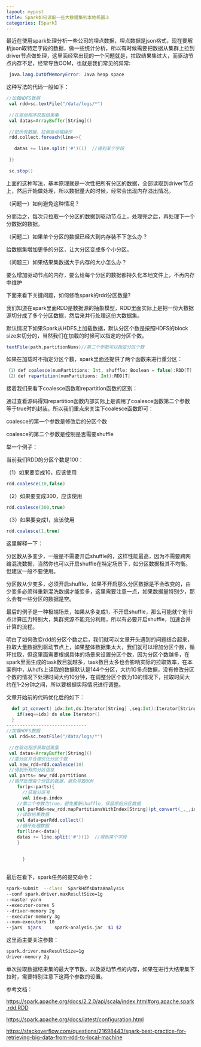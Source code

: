 ```yaml
---
layout: mypost
title: Spark如何读取一些大数据集到本地机器上
categories: [Spark]
---
```

最近在使用spark处理分析一些公司的埋点数据，埋点数据是json格式，现在要解析json取特定字段的数据，做一些统计分析，所以有时候需要把数据从集群上拉到driver节点做处理，这里面经常出现的一个问题就是，拉取结果集过大，而驱动节点内存不足，经常导致OOM，也就是我们常见的异常:
````java
 java.lang.OutOfMemoryError: Java heap space 
````

这种写法的代码一般如下：

````scala
//加载HDFS数据
 val rdd=sc.textFile("/data/logs/*")
 
 //在驱动程序获取结果集
 val datas=ArrayBuffer[String]()
 
 //把所有数据，拉倒驱动端操作
 rdd.collect.foreach(line=>{
 
   datas += line.split('#')(1)  //得到某个字段
 
 })
 
 sc.stop()
````

上面的这种写法，基本原理就是一次性把所有分区的数据，全部读取到driver节点上，然后开始做处理，所以数据量大的时候，经常会出现内存溢出情况。


（问题一）如何避免这种情况？

分而治之，每次只拉取一个分区的数据到驱动节点上，处理完之后，再处理下一个分数据的数据。

（问题二）如果单个分区的数据已经大到内存装不下怎么办？


给数据集增加更多的分区，让大分区变成多个小分区。


（问题三）如果结果集数据大于内存的大小怎么办？

要么增加驱动节点的内存，要么给每个分区的数据都持久化本地文件上，不再内存中维护



下面来看下关键问题，如何修改spark的rdd分区数量?


我们知道在spark里面RDD是数据源的抽象模型，RDD里面实际上是把一份大数据源切分成了多个分区数据，然后来并行处理这份大数据集。


默认情况下如果Spark从HDFS上加载数据，默认分区个数是按照HDFS的block size来切分的，当然我们在加载的时候可以指定的分区个数。
````scala
textFile(path,partitionNums)//第二个参数可以指定分区个数
````

如果在加载时不指定分区个数，spark里面还提供了两个函数来进行重分区：

````scala
（1）def coalesce(numPartitions: Int, shuffle: Boolean = false):RDD[T]
（2）def repartition(numPartitions: Int):RDD[T]
````

接着我们来看下coalesce函数和repartition函数的区别：


通过查看源码得知repartition函数内部实际上是调用了coalesce函数第二个参数等于true时的封装。所以我们重点来关注下coalesce函数即可：


coalesce的第一个参数是修改后的分区个数

coalesce的第二个参数是控制是否需要shuffle


举一个例子：

当前我们RDD的分区个数是100：

（1）如果要变成10，应该使用
````scala
rdd.coalesce(10,false)
````
（2）如果要变成300，应该使用
````scala
rdd.coalesce(300,true)
````
（3）如果要变成1，应该使用
````scala
rdd.coalesce(1,true)
````

这里解释一下：

分区数从多变少，一般是不需要开启shuffle的，这样性能最高，因为不需要跨网络混洗数据，当然你也可以开启shuffle在特定场景下，如分区数据极其不均衡。但建议一般不要使用。


分区数从少变多，必须开启shuffle，如果不开启那么分区数据是不会改变的，由少变多必须得重新混洗数据才能变多，这里需要注意一点，如果数据量特别少，那么会有一些分区的数据是空。


最后的例子是一种极端场景，如果从多变成1，不开启shuffle，那么可能就个别节点计算压力特别大，集群资源不能充分利用，所以有必要开启shuffle，加速合并计算的流程。



明白了如何改变rdd的分区个数之后，我们就可以文章开头遇到的问题结合起来，拉取大量数据到驱动节点上，如果整体数据集太大，我们就可以增加分区个数，循环拉取，但这里面需要根据具体的场景来设置分区个数，因为分区个数越多，在spark里面生成的task数目就越多，task数目太多也会影响实际的拉取效率，在本案例中，从hdfs上读取的数据默认是144个分区，大约1G多点数据，没有修改分区个数的情况下处理时间大约10分钟，在调整分区个数为10的情况下，拉取时间大约在1-2分钟之间，所以要根据实际情况进行调整。


文章开始前的代码优化后的如下：
````scala
  def pt_convert( idx:Int,ds:Iterator[String] ,seq:Int):Iterator[String]={
    if(seq==idx) ds else Iterator()
  }
------------------------------
//加载HDFS数据
 val rdd=sc.textFile("/data/logs/*")
 
 //在驱动程序获取结果集
 val datas=ArrayBuffer[String]()
 //重分区并合理优化分区个数
 val new_rdd=rdd.coalesce(10)
 //得到所有的分区信息
 val parts= new_rdd.partitions
 //循环处理每个分区的数据，避免导致OOM
    for(p<-parts){
      //获取分区号
      val idx=p.index
    //第二个参数为true，避免重新shuffle，保留原始分区数据    
    val parRdd=new_rdd.mapPartitionsWithIndex[String](pt_convert(_,_,idx),true)
    //读取结果数据
    val data=parRdd.collect()
    //循环处理数据
    for(line<-data){
    datas += line.split('#')(1)  //得到某个字段
    }
    
      
      }
 

````



最后在看下，spark任务的提交命令：
````sh
spark-submit  --class  SparkHdfsDataAnalysis 
--conf spark.driver.maxResultSize=1g  
--master yarn  
--executor-cores 5   
--driver-memory 2g  
--executor-memory 3g 
--num-executors 10    
--jars  $jars     spark-analysis.jar  $1 $2
````

这里面主要关注参数：
````sh
spark.driver.maxResultSize=1g  
driver-memory 2g 
````

单次拉取数据结果集的最大字节数，以及驱动节点的内存，如果在进行大结果集下拉时，需要特别注意下这两个参数的设置。





参考文档：

<https://spark.apache.org/docs/2.2.0/api/scala/index.html#org.apache.spark.rdd.RDD>


<https://spark.apache.org/docs/latest/configuration.html>

<https://stackoverflow.com/questions/21698443/spark-best-practice-for-retrieving-big-data-from-rdd-to-local-machine>